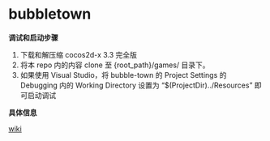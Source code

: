 bubbletown
==========

**调试和启动步骤**

1. 下载和解压缩 cocos2d-x 3.3 完全版
2. 将本 repo 内的内容 clone 至 {root_path}/games/ 目录下。
3. 如果使用 Visual Studio，将 bubble-town 的 Project Settings 的 Debugging 内的 Working Directory 设置为 “$(ProjectDir)../Resources” 即可启动调试

**具体信息**

[wiki](https://github.com/mc-gulu/bubbletown/wiki)  

